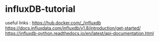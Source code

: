 # influxDB-tutorial

useful links :
https://hub.docker.com/_/influxdb
https://docs.influxdata.com/influxdb/v1.8/introduction/get-started/
https://influxdb-python.readthedocs.io/en/latest/api-documentation.html